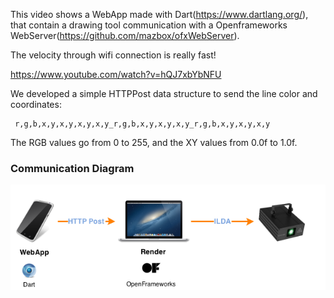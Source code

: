 This video shows a WebApp made with Dart(https://www.dartlang.org/), that contain a drawing tool communication with a Openframeworks WebServer(https://github.com/mazbox/ofxWebServer).

The velocity through wifi connection is really fast!

https://www.youtube.com/watch?v=hQJ7xbYbNFU

We developed a simple HTTPPost data structure to send the line color and coordinates:

	 r,g,b,x,y,x,y,x,y,x,y_r,g,b,x,y,x,y,x,y_r,g,b,x,y,x,y,x,y

The RGB values go from 0 to 255, and the XY values from 0.0f to 1.0f.


### Communication Diagram

![Communication Diagram](../project_images/9-communication-diagram.png?raw=true "Communication Diagram")